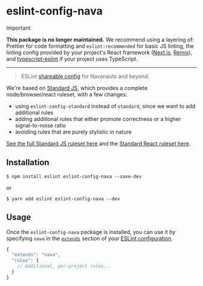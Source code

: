 # eslint-config-nava

> [!IMPORTANT] 
> **This package is no longer maintained.** We recommend using a layering of: Prettier for code formatting and `eslint:recommended` for basic JS linting, the linting config provided by your project's React framework ([Next.js](https://nextjs.org/docs/pages/building-your-application/configuring/eslint), [Remix](https://www.npmjs.com/package/@remix-run/eslint-config)), and [typescript-eslint](https://github.com/typescript-eslint/typescript-eslint) if your project uses TypeScript.

---

> ESLint [shareable config](http://eslint.org/docs/developer-guide/shareable-configs.html) for Navanauts and beyond.

We're based on [Standard JS](http://standardjs.com/), which provides a complete node/browser/react ruleset, with a few changes:

* using `eslint-config-standard` instead of `standard`, since we want to add additional rules
* adding additional rules that either promote correctness or a higher signal-to-noise ratio
* avoiding rules that are purely stylistic in nature

[See the full Standard JS ruleset here](https://github.com/feross/eslint-config-standard/blob/master/eslintrc.json) and the [Standard React ruleset here](https://github.com/feross/eslint-config-standard-react/blob/master/eslintrc.json).

## Installation

```
$ npm install eslint eslint-config-nava --save-dev
```
or
```
$ yarn add eslint eslint-config-nava --dev
```


## Usage

Once the `eslint-config-nava` package is installed, you can use it by specifying `nava` in the [`extends`](http://eslint.org/docs/user-guide/configuring#extending-configuration-files) section of your [ESLint configuration](http://eslint.org/docs/user-guide/configuring).

```js
{
  "extends": "nava",
  "rules": {
    // Additional, per-project rules...
  }
}
```
